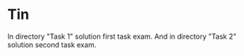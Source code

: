 # Tin
In directory "Task 1" solution first task exam.
And in directory "Task 2" solution second task exam.
